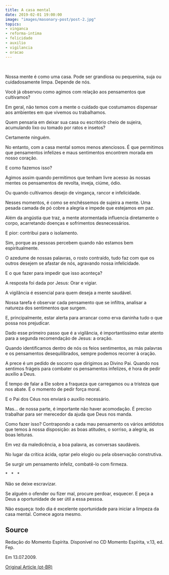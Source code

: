 ```yaml
---
title: A casa mental
date: 2019-02-01 19:00:00
image: "images/masonary-post/post-2.jpg"
topics: 
- vinganca
- reforma-intima
- felicidade
- auxilio
- vigilancia
- oracao
---
```

 

Nossa mente é como uma casa. Pode ser grandiosa ou pequenina, suja ou
cuidadosamente limpa. Depende de nós.

Você já observou como agimos com relação aos pensamentos que cultivamos?

Em geral, não temos com a mente o cuidado que costumamos dispensar aos
ambientes em que vivemos ou trabalhamos.

Quem pensaria em deixar sua casa ou escritório cheio de sujeira, acumulando
lixo ou tomado por ratos e insetos?

Certamente ninguém.

No entanto, com a casa mental somos menos atenciosos. É que permitimos que
pensamentos infelizes e maus sentimentos encontrem morada em nosso coração.

E como fazemos isso?

Agimos assim quando permitimos que tenham livre acesso às nossas mentes os
pensamentos de revolta, inveja, ciúme, ódio.

Ou quando cultivamos desejo de vingança, rancor e infelicidade.

Nesses momentos, é como se enchêssemos de sujeira a mente. Uma pesada camada de
pó cobre a alegria e impede que estejamos em paz.

Além da angústia que traz, a mente atormentada influencia diretamente o corpo,
acarretando doenças e sofrimentos desnecessários.

E pior: contribui para o isolamento.

Sim, porque as pessoas percebem quando não estamos bem espiritualmente.

O azedume de nossas palavras, o rosto contraído, tudo faz com que os outros
desejem se afastar de nós, agravando nossa infelicidade.

E o que fazer para impedir que isso aconteça?

A resposta foi dada por Jesus: Orar e vigiar.

A vigilância é essencial para quem deseja a mente saudável.

Nossa tarefa é observar cada pensamento que se infiltra, analisar a natureza
dos sentimentos que surgem.

E, principalmente, estar alerta para arrancar como erva daninha tudo o que
possa nos prejudicar.

Dado esse primeiro passo que é a vigilância, é importantíssimo estar atento
para a segunda recomendação de Jesus: a oração.

Quando identificamos dentro de nós os feios sentimentos, as más palavras e os
pensamentos desequilibrados, sempre podemos recorrer à oração.

A prece é um pedido de socorro que dirigimos ao Divino Pai. Quando nos sentimos
frágeis para combater os pensamentos infelizes, é hora de pedir auxílio a Deus.

É tempo de falar a Ele sobre a fraqueza que carregamos ou a tristeza que nos
abate. É o momento de pedir força moral.

E o Pai dos Céus nos enviará o auxílio necessário.

Mas... de nossa parte, é importante não haver acomodação. É preciso trabalhar
para ser merecedor da ajuda que Deus nos manda.

Como fazer isso? Contrapondo a cada mau pensamento os vários antídotos que
temos à nossa disposição: as boas atitudes, o sorriso, a alegria, as boas
leituras.

Em vez da maledicência, a boa palavra, as conversas saudáveis.

No lugar da crítica ácida, optar pelo elogio ou pela observação construtiva.

Se surgir um pensamento infeliz, combatê-lo com firmeza.

*   *   *

Não se deixe escravizar.

Se alguém o ofender ou fizer mal, procure perdoar, esquecer. E peça a Deus a
oportunidade de ser útil a essa pessoa.

Não esqueça: todo dia é excelente oportunidade para iniciar a limpeza da casa
mental. Comece agora mesmo.



## Source
Redação do Momento Espírita.
Disponível no CD Momento Espírita, v.13, ed. Fep.

Em 13.07.2009.


[Original Article (pt-BR)](http://momento.com.br/pt/ler_texto.php?id=1682)
